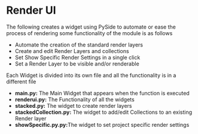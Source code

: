 <h1>Render UI</h1>
The following creates a widget using PySide to automate or ease the process of rendering 
some functionality of the module is as follows
<ul>
  <li>Automate the creation of the standard render layers</li>
  <li>Create and edit Render Layers and collections</li>
  <li>Set Show Specific Render Settings in a single click </li>
  <li>Set a Render Layer to be visible and/or renderable </li>
</ul>

Each Widget is divided into its own file and all the functionality is in a different file 
<ul>
  <li><b>main.py:</b> The Main Widget that appears when the function is executed </li>
  <li><b>renderui.py:</b> The Functionality of all the widgets</li>
  <li><b>stacked.py:</b> The widget to create render layers </li>
  <li><b>stackedCollection.py:</b> The widget to add/edit Collections to an existing Render layer
  <li><b>showSpecific.py.py:</b>The widget to set project specific render settings
  
